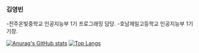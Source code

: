 ### 김영빈
-전주온빛중학교 인공지능부 1기 프로그래밍 담당.
-호남제일고등학교 인공지능부 1기 기장.

<!--
**Nekonic/Nekonic** is a ✨ _special_ ✨ repository because its `README.md` (this file) appears on your GitHub profile.

Here are some ideas to get you started:

- 🔭 I’m currently working on ...
- 🌱 I’m currently learning ...
- 👯 I’m looking to collaborate on ...
- 🤔 I’m looking for help with ...
- 💬 Ask me about ...
- 📫 How to reach me: ...
- 😄 Pronouns: ...
- ⚡ Fun fact: ...
-->
[![Anurag's GitHub stats](https://github-readme-stats.vercel.app/api?username=Nekonic&theme=radical)](https://github.com/Nekonic/Nekonic)
[![Top Langs](https://github-readme-stats.vercel.app/api/top-langs/?username=Nekonic&langs_count=8)](https://github.com/Nekonic/Nekonic)
